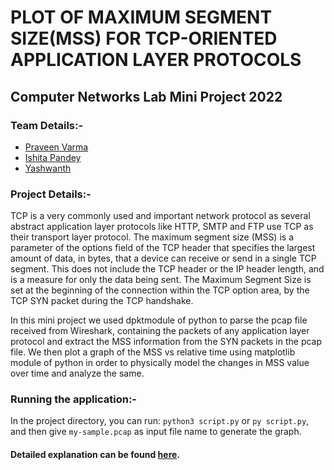 # PLOT OF MAXIMUM SEGMENT SIZE(MSS) FOR TCP-ORIENTED APPLICATION LAYER PROTOCOLS

## Computer Networks Lab Mini Project 2022

### Team Details:-
* [Praveen Varma](https://github.com/geekyprawins)
* [Ishita Pandey](https://github.com/IshitaP26)
* [Yashwanth](https://github.com/yashwanth008)

### Project Details:-

TCP is a very commonly used and important network protocol as several abstract application layer protocols like HTTP, SMTP and FTP use TCP as their transport layer protocol. The maximum segment size (MSS) is a parameter of the options field of the TCP header that specifies the largest amount of data, in bytes, that a device can receive or send in a single TCP segment. This does not include the TCP header or the IP header length, and is a measure for only the data being sent. The Maximum Segment Size is set at the beginning of the connection within the TCP option area, by the TCP SYN packet during the TCP handshake.

In this mini project we used dpktmodule of python to parse the pcap file received from Wireshark, containing the packets of any application layer protocol and extract the MSS information from the SYN packets in the pcap file. We then plot a graph of the MSS vs relative time using matplotlib module of python in order to physically model the changes in MSS value over time and analyze the same.


### Running the application:-

In the project directory, you can run: `python3 script.py` or `py script.py`, and then give `my-sample.pcap` as input file name to generate the graph.


#### Detailed explanation can be found [here](https://github.com/geekyprawins/MSS-Plot-TCP/raw/master/CN-MiniProjReport.pdf).
